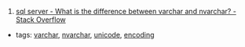 1. [sql server - What is the difference between varchar and nvarchar? - Stack Overflow](http://stackoverflow.com/questions/144283/what-is-the-difference-between-varchar-and-nvarchar)
  * tags: [varchar](tags/varchar.md), [nvarchar](tags/nvarchar.md), [unicode](tags/unicode.md), [encoding](tags/encoding.md)
